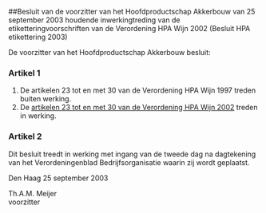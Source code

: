 <meta http-equiv='Content-Type' content='text/html; charset=utf-8' />

##Besluit van de voorzitter van het Hoofdproductschap Akkerbouw van 25 september 2003 houdende inwerkingtreding van de etiketteringvoorschriften van de Verordening HPA Wijn 2002 (Besluit HPA etikettering 2003)

De voorzitter van het Hoofdproductschap Akkerbouw besluit:   

### Artikel  1  

1.  De artikelen 23 tot en met 30 van de Verordening HPA Wijn 1997 treden buiten werking.   
2.  De [artikelen 23 tot en met 30 van de Verordening HPA Wijn 2002](../../../../../../pbo/verordening/hpa/wijn/2002/BWBR0014279/README.md) treden in werking.   

### Artikel  2  

Dit besluit treedt in werking met ingang van de tweede dag na dagtekening van het Verordeningenblad Bedrijfsorganisatie waarin zij wordt geplaatst.  

Den Haag 
25 september 2003    

Th.A.M. Meijer  
voorzitter     
